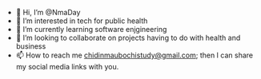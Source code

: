 - 👋 Hi, I’m @NmaDay
- 👀 I’m interested in tech for public health
- 🌱 I’m currently learning software enjgineering 
- 💞️ I’m looking to collaborate on projects having to do with health and business
- 📫 How to reach me chidinmaubochistudy@gmail.com; then I can share my social media links with you.

<!---
NmaDay/NmaDay is a ✨ special ✨ repository because its `README.md` (this file) appears on your GitHub profile.
You can click the Preview link to take a look at your changes.
--->
